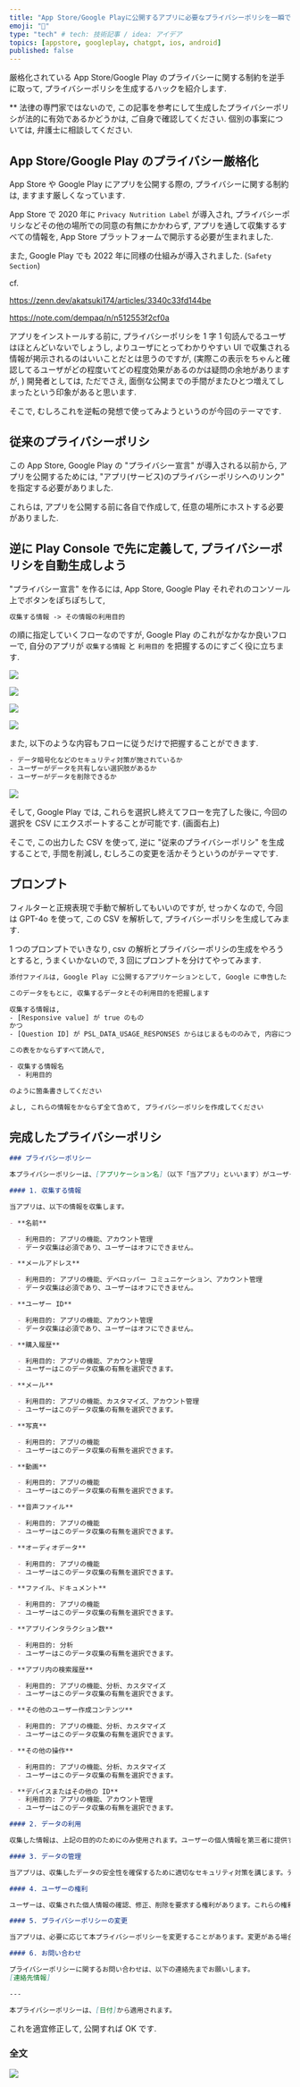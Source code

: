 ```yaml
---
title: "App Store/Google Playに公開するアプリに必要なプライバシーポリシを一瞬で生成するハック"
emoji: "💝"
type: "tech" # tech: 技術記事 / idea: アイデア
topics: [appstore, googleplay, chatgpt, ios, android]
published: false
---
```


厳格化されている App Store/Google Play のプライバシーに関する制約を逆手に取って, プライバシーポリシを生成するハックを紹介します.

\*\* 法律の専門家ではないので, この記事を参考にして生成したプライバシーポリシが法的に有効であるかどうかは, ご自身で確認してください. 個別の事案については, 弁護士に相談してください.

## App Store/Google Play のプライバシー厳格化

App Store や Google Play にアプリを公開する際の, プライバシーに関する制約は, ますます厳しくなっています.

App Store で 2020 年に `Privacy Nutrition Label` が導入され, プライバシーポリシなどその他の場所での同意の有無にかかわらず, アプリを通して収集するすべての情報を, App Store プラットフォームで開示する必要が生まれました.

また, Google Play でも 2022 年に同様の仕組みが導入されました. (`Safety Section`)

cf.

https://zenn.dev/akatsuki174/articles/3340c33fd144be

https://note.com/dempaq/n/n512553f2cf0a

アプリをインストールする前に, プライバシーポリシを 1 字 1 句読んでるユーザはほとんどいないでしょうし, よりユーザにとってわかりやすい UI で収集される情報が掲示されるのはいいことだとは思うのですが, (実際この表示をちゃんと確認してるユーザがどの程度いてどの程度効果があるのかは疑問の余地がありますが, ) 開発者としては, ただでさえ, 面倒な公開までの手間がまたひとつ増えてしまったという印象があると思います.

そこで, むしろこれを逆転の発想で使ってみようというのが今回のテーマです.

## 従来のプライバシーポリシ

この App Store, Google Play の "プライバシー宣言" が導入される以前から, アプリを公開するためには, "アプリ(サービス)のプライバシーポリシへのリンク" を指定する必要がありました.

これらは, アプリを公開する前に各自で作成して, 任意の場所にホストする必要がありました.

## 逆に Play Console で先に定義して, プライバシーポリシを自動生成しよう

"プライバシー宣言" を作るには, App Store, Google Play それぞれのコンソール上でボタンをぽちぽちして,

```txt
収集する情報 -> その情報の利用目的
```

の順に指定していくフローなのですが, Google Play のこれがなかなか良いフローで, 自分のアプリが `収集する情報` と `利用目的` を把握するのにすごく役に立ちます.

![](/images/google-play-privacy-policy-hacks/Screenshot_2024-06-21_at_15.35.28.png)

![](/images/google-play-privacy-policy-hacks/Screenshot_2024-06-21_at_15.37.04.png)

![](/images/google-play-privacy-policy-hacks/Screenshot_2024-06-21_at_15.38.35.png)

![](/images/google-play-privacy-policy-hacks/Screenshot_2024-06-21_at_15.39.25.png)

また, 以下のような内容もフローに従うだけで把握することができます.

```txt
- データ暗号化などのセキュリティ対策が施されているか
- ユーザーがデータを共有しない選択肢があるか
- ユーザーがデータを削除できるか
```

![](/images/google-play-privacy-policy-hacks/Screenshot_2024-06-21_at_16.10.18.png)

そして, Google Play では, これらを選択し終えてフローを完了した後に, 今回の選択を CSV にエクスポートすることが可能です. (画面右上)

そこで, この出力した CSV を使って, 逆に "従来のプライバシーポリシ" を生成することで, 手間を削減し, むしろこの変更を活かそうというのがテーマです.

## プロンプト

フィルターと正規表現で手動で解析してもいいのですが, せっかくなので, 今回は GPT-4o を使って, この CSV を解析して, プライバシーポリシを生成してみます.

1 つのプロンプトでいきなり, csv の解析とプライバシーポリシの生成をやろうとすると, うまくいかないので, 3 回にプロンプトを分けてやってみます.

```txt
添付ファイルは, Google Play に公開するアプリケーションとして, Google に申告した「ユーザから収集する情報」の内容をエクスポートしたものです.

このデータをもとに, 収集するデータとその利用目的を把握します

収集する情報は,
- [Responsive value] が true のもの
かつ
- [Question ID] が PSL_DATA_USAGE_RESPONSES からはじまるもののみで, 内容については, [Human-friendly question label] を参照してください.
```

```txt
この表をかならずすべて読んで,

- 収集する情報名
  - 利用目的

のように箇条書きしてください
```

```txt
よし, これらの情報をかならず全て含めて, プライバシーポリシを作成してください
```

## 完成したプライバシーポリシ

```md
### プライバシーポリシー

本プライバシーポリシーは、[アプリケーション名]（以下「当アプリ」といいます）がユーザーから収集する情報、およびその利用目的について説明します。当アプリをご利用いただく前に、本ポリシーをよくお読みください。

#### 1. 収集する情報

当アプリは、以下の情報を収集します。

- **名前**

  - 利用目的: アプリの機能、アカウント管理
  - データ収集は必須であり、ユーザーはオフにできません。

- **メールアドレス**

  - 利用目的: アプリの機能、デベロッパー コミュニケーション、アカウント管理
  - データ収集は必須であり、ユーザーはオフにできません。

- **ユーザー ID**

  - 利用目的: アプリの機能、アカウント管理
  - データ収集は必須であり、ユーザーはオフにできません。

- **購入履歴**

  - 利用目的: アプリの機能、アカウント管理
  - ユーザーはこのデータ収集の有無を選択できます。

- **メール**

  - 利用目的: アプリの機能、カスタマイズ、アカウント管理
  - ユーザーはこのデータ収集の有無を選択できます。

- **写真**

  - 利用目的: アプリの機能
  - ユーザーはこのデータ収集の有無を選択できます。

- **動画**

  - 利用目的: アプリの機能
  - ユーザーはこのデータ収集の有無を選択できます。

- **音声ファイル**

  - 利用目的: アプリの機能
  - ユーザーはこのデータ収集の有無を選択できます。

- **オーディオデータ**

  - 利用目的: アプリの機能
  - ユーザーはこのデータ収集の有無を選択できます。

- **ファイル、ドキュメント**

  - 利用目的: アプリの機能
  - ユーザーはこのデータ収集の有無を選択できます。

- **アプリインタラクション数**

  - 利用目的: 分析
  - ユーザーはこのデータ収集の有無を選択できます。

- **アプリ内の検索履歴**

  - 利用目的: アプリの機能、分析、カスタマイズ
  - ユーザーはこのデータ収集の有無を選択できます。

- **その他のユーザー作成コンテンツ**

  - 利用目的: アプリの機能、分析、カスタマイズ
  - ユーザーはこのデータ収集の有無を選択できます。

- **その他の操作**

  - 利用目的: アプリの機能、分析、カスタマイズ
  - ユーザーはこのデータ収集の有無を選択できます。

- **デバイスまたはその他の ID**
  - 利用目的: アプリの機能、アカウント管理
  - ユーザーはこのデータ収集の有無を選択できます。

#### 2. データの利用

収集した情報は、上記の目的のためにのみ使用されます。ユーザーの個人情報を第三者に提供することはありません。

#### 3. データの管理

当アプリは、収集したデータの安全性を確保するために適切なセキュリティ対策を講じます。データの漏洩、改ざん、紛失を防ぐために、技術的および組織的な措置を実施します。

#### 4. ユーザーの権利

ユーザーは、収集された個人情報の確認、修正、削除を要求する権利があります。これらの権利を行使する場合は、当アプリのサポートまでご連絡ください。

#### 5. プライバシーポリシーの変更

当アプリは、必要に応じて本プライバシーポリシーを変更することがあります。変更がある場合は、当アプリ内または公式ウェブサイトにて通知します。

#### 6. お問い合わせ

プライバシーポリシーに関するお問い合わせは、以下の連絡先までお願いします。
[連絡先情報]

---

本プライバシーポリシーは、[日付]から適用されます。
```

これを適宜修正して, 公開すれば OK です.

### 全文

![](/images/google-play-privacy-policy-hacks/screencapture-2024-06-21-17_07_19.png)
